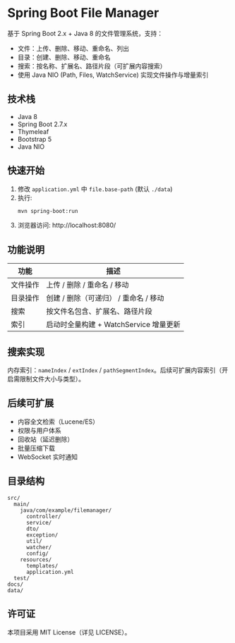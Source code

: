 # Spring Boot File Manager

基于 Spring Boot 2.x + Java 8 的文件管理系统，支持：
- 文件：上传、删除、移动、重命名、列出
- 目录：创建、删除、移动、重命名
- 搜索：按名称、扩展名、路径片段（可扩展内容搜索）
- 使用 Java NIO (Path, Files, WatchService) 实现文件操作与增量索引

## 技术栈
- Java 8
- Spring Boot 2.7.x
- Thymeleaf
- Bootstrap 5
- Java NIO

## 快速开始
1. 修改 `application.yml` 中 `file.base-path` (默认 `./data`)
2. 执行:
   ```bash
   mvn spring-boot:run
   ```
3. 浏览器访问: http://localhost:8080/

## 功能说明
| 功能 | 描述 |
|------|------|
| 文件操作 | 上传 / 删除 / 重命名 / 移动 |
| 目录操作 | 创建 / 删除（可递归） / 重命名 / 移动 |
| 搜索 | 按文件名包含、扩展名、路径片段 |
| 索引 | 启动时全量构建 + WatchService 增量更新 |

## 搜索实现
内存索引：`nameIndex` / `extIndex` / `pathSegmentIndex`。后续可扩展内容索引（开启需限制文件大小与类型）。

## 后续可扩展
- 内容全文检索（Lucene/ES）
- 权限与用户体系
- 回收站（延迟删除）
- 批量压缩下载
- WebSocket 实时通知

## 目录结构
```
src/
  main/
    java/com/example/filemanager/
      controller/
      service/
      dto/
      exception/
      util/
      watcher/
      config/
    resources/
      templates/
      application.yml
  test/
docs/
data/
```

## 许可证
本项目采用 MIT License（详见 LICENSE）。